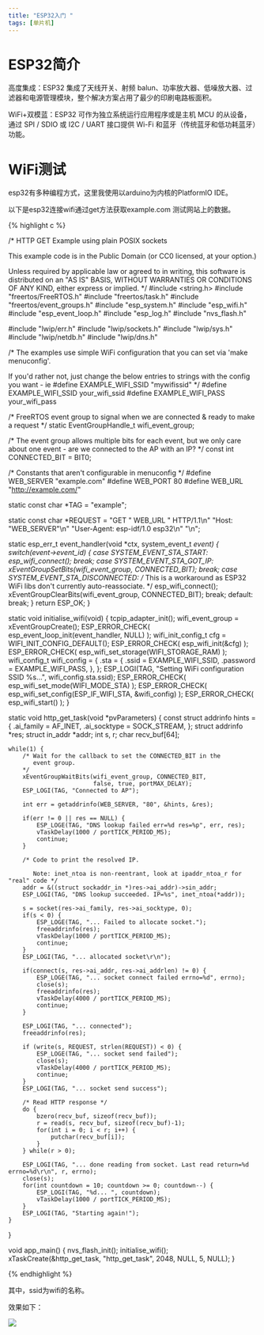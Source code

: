 ```yaml
---
title: "ESP32入门 "
tags: [单片机]
---
```


# ESP32简介

高度集成：ESP32 集成了天线开关、射频 balun、功率放大器、低噪放大器、过滤器和电源管理模块，整个解决方案占用了最少的印刷电路板面积。

WiFi+双模蓝：ESP32 可作为独立系统运行应用程序或是主机 MCU 的从设备，通过 SPI / SDIO 或 I2C / UART 接口提供 Wi-Fi 和蓝牙（传统蓝牙和低功耗蓝牙）功能。

# WiFi测试

esp32有多种编程方式，这里我使用以arduino为内核的PlatformIO IDE。

以下是esp32连接wifi通过get方法获取example.com 测试网站上的数据。

{% highlight c %}

/* HTTP GET Example using plain POSIX sockets

   This example code is in the Public Domain (or CC0 licensed, at your option.)

   Unless required by applicable law or agreed to in writing, this
   software is distributed on an "AS IS" BASIS, WITHOUT WARRANTIES OR
   CONDITIONS OF ANY KIND, either express or implied.
*/
#include <string.h>
#include "freertos/FreeRTOS.h"
#include "freertos/task.h"
#include "freertos/event_groups.h"
#include "esp_system.h"
#include "esp_wifi.h"
#include "esp_event_loop.h"
#include "esp_log.h"
#include "nvs_flash.h"

#include "lwip/err.h"
#include "lwip/sockets.h"
#include "lwip/sys.h"
#include "lwip/netdb.h"
#include "lwip/dns.h"

/* The examples use simple WiFi configuration that you can set via
   'make menuconfig'.

   If you'd rather not, just change the below entries to strings with
   the config you want - ie #define EXAMPLE_WIFI_SSID "mywifissid"
*/
#define EXAMPLE_WIFI_SSID your_wifi_ssid
#define EXAMPLE_WIFI_PASS your_wifi_pass

/* FreeRTOS event group to signal when we are connected & ready to make a request */
static EventGroupHandle_t wifi_event_group;

/* The event group allows multiple bits for each event,
   but we only care about one event - are we connected
   to the AP with an IP? */
const int CONNECTED_BIT = BIT0;

/* Constants that aren't configurable in menuconfig */
#define WEB_SERVER "example.com"
#define WEB_PORT 80
#define WEB_URL "http://example.com/"

static const char *TAG = "example";

static const char *REQUEST = "GET " WEB_URL " HTTP/1.1\n"
    "Host: "WEB_SERVER"\n"
    "User-Agent: esp-idf/1.0 esp32\n"
    "\n";

static esp_err_t event_handler(void *ctx, system_event_t *event)
{
    switch(event->event_id) {
    case SYSTEM_EVENT_STA_START:
        esp_wifi_connect();
        break;
    case SYSTEM_EVENT_STA_GOT_IP:
        xEventGroupSetBits(wifi_event_group, CONNECTED_BIT);
        break;
    case SYSTEM_EVENT_STA_DISCONNECTED:
        /* This is a workaround as ESP32 WiFi libs don't currently
           auto-reassociate. */
        esp_wifi_connect();
        xEventGroupClearBits(wifi_event_group, CONNECTED_BIT);
        break;
    default:
        break;
    }
    return ESP_OK;
}

static void initialise_wifi(void)
{
    tcpip_adapter_init();
    wifi_event_group = xEventGroupCreate();
    ESP_ERROR_CHECK( esp_event_loop_init(event_handler, NULL) );
    wifi_init_config_t cfg = WIFI_INIT_CONFIG_DEFAULT();
    ESP_ERROR_CHECK( esp_wifi_init(&cfg) );
    ESP_ERROR_CHECK( esp_wifi_set_storage(WIFI_STORAGE_RAM) );
    wifi_config_t wifi_config = {
        .sta = {
            .ssid = EXAMPLE_WIFI_SSID,
            .password = EXAMPLE_WIFI_PASS,
        },
    };
    ESP_LOGI(TAG, "Setting WiFi configuration SSID %s...", wifi_config.sta.ssid);
    ESP_ERROR_CHECK( esp_wifi_set_mode(WIFI_MODE_STA) );
    ESP_ERROR_CHECK( esp_wifi_set_config(ESP_IF_WIFI_STA, &wifi_config) );
    ESP_ERROR_CHECK( esp_wifi_start() );
}

static void http_get_task(void *pvParameters)
{
    const struct addrinfo hints = {
        .ai_family = AF_INET,
        .ai_socktype = SOCK_STREAM,
    };
    struct addrinfo *res;
    struct in_addr *addr;
    int s, r;
    char recv_buf[64];

    while(1) {
        /* Wait for the callback to set the CONNECTED_BIT in the
           event group.
        */
        xEventGroupWaitBits(wifi_event_group, CONNECTED_BIT,
                            false, true, portMAX_DELAY);
        ESP_LOGI(TAG, "Connected to AP");

        int err = getaddrinfo(WEB_SERVER, "80", &hints, &res);

        if(err != 0 || res == NULL) {
            ESP_LOGE(TAG, "DNS lookup failed err=%d res=%p", err, res);
            vTaskDelay(1000 / portTICK_PERIOD_MS);
            continue;
        }

        /* Code to print the resolved IP.

           Note: inet_ntoa is non-reentrant, look at ipaddr_ntoa_r for "real" code */
        addr = &((struct sockaddr_in *)res->ai_addr)->sin_addr;
        ESP_LOGI(TAG, "DNS lookup succeeded. IP=%s", inet_ntoa(*addr));

        s = socket(res->ai_family, res->ai_socktype, 0);
        if(s < 0) {
            ESP_LOGE(TAG, "... Failed to allocate socket.");
            freeaddrinfo(res);
            vTaskDelay(1000 / portTICK_PERIOD_MS);
            continue;
        }
        ESP_LOGI(TAG, "... allocated socket\r\n");

        if(connect(s, res->ai_addr, res->ai_addrlen) != 0) {
            ESP_LOGE(TAG, "... socket connect failed errno=%d", errno);
            close(s);
            freeaddrinfo(res);
            vTaskDelay(4000 / portTICK_PERIOD_MS);
            continue;
        }

        ESP_LOGI(TAG, "... connected");
        freeaddrinfo(res);

        if (write(s, REQUEST, strlen(REQUEST)) < 0) {
            ESP_LOGE(TAG, "... socket send failed");
            close(s);
            vTaskDelay(4000 / portTICK_PERIOD_MS);
            continue;
        }
        ESP_LOGI(TAG, "... socket send success");

        /* Read HTTP response */
        do {
            bzero(recv_buf, sizeof(recv_buf));
            r = read(s, recv_buf, sizeof(recv_buf)-1);
            for(int i = 0; i < r; i++) {
                putchar(recv_buf[i]);
            }
        } while(r > 0);

        ESP_LOGI(TAG, "... done reading from socket. Last read return=%d errno=%d\r\n", r, errno);
        close(s);
        for(int countdown = 10; countdown >= 0; countdown--) {
            ESP_LOGI(TAG, "%d... ", countdown);
            vTaskDelay(1000 / portTICK_PERIOD_MS);
        }
        ESP_LOGI(TAG, "Starting again!");
    }
}

void app_main()
{
    nvs_flash_init();
    initialise_wifi();
    xTaskCreate(&http_get_task, "http_get_task", 2048, NULL, 5, NULL);
}


{% endhighlight %}

其中，ssid为wifi的名称。

效果如下：

![](http://ogw6sutvr.bkt.clouddn.com/esp32.png-fireholder)
